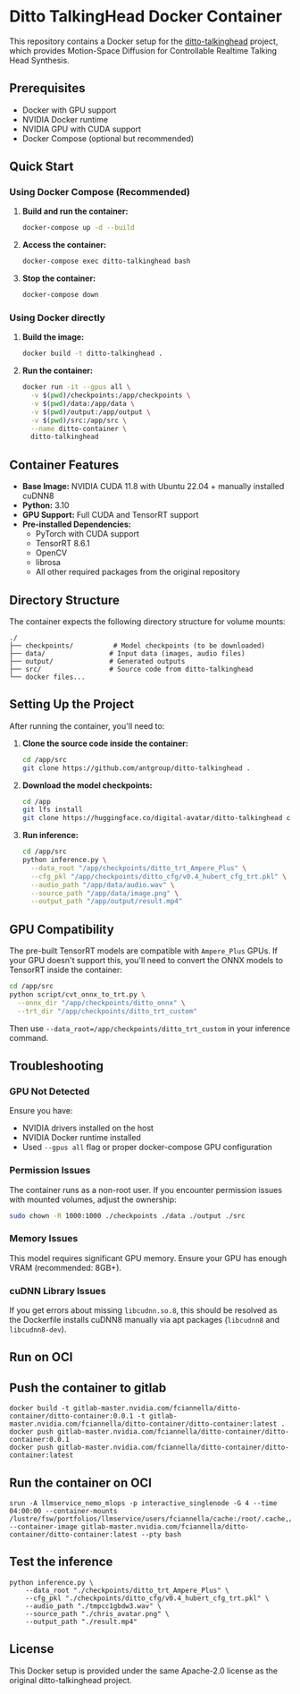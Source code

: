 # Ditto TalkingHead Docker Container

This repository contains a Docker setup for the [ditto-talkinghead](https://github.com/antgroup/ditto-talkinghead) project, which provides Motion-Space Diffusion for Controllable Realtime Talking Head Synthesis.

## Prerequisites

- Docker with GPU support
- NVIDIA Docker runtime
- NVIDIA GPU with CUDA support
- Docker Compose (optional but recommended)

## Quick Start

### Using Docker Compose (Recommended)

1. **Build and run the container:**
   ```bash
   docker-compose up -d --build
   ```

2. **Access the container:**
   ```bash
   docker-compose exec ditto-talkinghead bash
   ```

3. **Stop the container:**
   ```bash
   docker-compose down
   ```

### Using Docker directly

1. **Build the image:**
   ```bash
   docker build -t ditto-talkinghead .
   ```

2. **Run the container:**
   ```bash
   docker run -it --gpus all \
     -v $(pwd)/checkpoints:/app/checkpoints \
     -v $(pwd)/data:/app/data \
     -v $(pwd)/output:/app/output \
     -v $(pwd)/src:/app/src \
     --name ditto-container \
     ditto-talkinghead
   ```

## Container Features

- **Base Image:** NVIDIA CUDA 11.8 with Ubuntu 22.04 + manually installed cuDNN8
- **Python:** 3.10
- **GPU Support:** Full CUDA and TensorRT support
- **Pre-installed Dependencies:**
  - PyTorch with CUDA support
  - TensorRT 8.6.1
  - OpenCV
  - librosa
  - All other required packages from the original repository

## Directory Structure

The container expects the following directory structure for volume mounts:

```
./
├── checkpoints/          # Model checkpoints (to be downloaded)
├── data/                # Input data (images, audio files)
├── output/              # Generated outputs
├── src/                 # Source code from ditto-talkinghead
└── docker files...
```

## Setting Up the Project

After running the container, you'll need to:

1. **Clone the source code inside the container:**
   ```bash
   cd /app/src
   git clone https://github.com/antgroup/ditto-talkinghead .
   ```

2. **Download the model checkpoints:**
   ```bash
   cd /app
   git lfs install
   git clone https://huggingface.co/digital-avatar/ditto-talkinghead checkpoints
   ```

3. **Run inference:**
   ```bash
   cd /app/src
   python inference.py \
     --data_root "/app/checkpoints/ditto_trt_Ampere_Plus" \
     --cfg_pkl "/app/checkpoints/ditto_cfg/v0.4_hubert_cfg_trt.pkl" \
     --audio_path "/app/data/audio.wav" \
     --source_path "/app/data/image.png" \
     --output_path "/app/output/result.mp4"
   ```

## GPU Compatibility

The pre-built TensorRT models are compatible with `Ampere_Plus` GPUs. If your GPU doesn't support this, you'll need to convert the ONNX models to TensorRT inside the container:

```bash
cd /app/src
python script/cvt_onnx_to_trt.py \
  --onnx_dir "/app/checkpoints/ditto_onnx" \
  --trt_dir "/app/checkpoints/ditto_trt_custom"
```

Then use `--data_root=/app/checkpoints/ditto_trt_custom` in your inference command.

## Troubleshooting

### GPU Not Detected
Ensure you have:
- NVIDIA drivers installed on the host
- NVIDIA Docker runtime installed
- Used `--gpus all` flag or proper docker-compose GPU configuration

### Permission Issues
The container runs as a non-root user. If you encounter permission issues with mounted volumes, adjust the ownership:
```bash
sudo chown -R 1000:1000 ./checkpoints ./data ./output ./src
```

### Memory Issues
This model requires significant GPU memory. Ensure your GPU has enough VRAM (recommended: 8GB+).

### cuDNN Library Issues
If you get errors about missing `libcudnn.so.8`, this should be resolved as the Dockerfile installs cuDNN8 manually via apt packages (`libcudnn8` and `libcudnn8-dev`).


## Run on OCI

## Push the container to gitlab

```
docker build -t gitlab-master.nvidia.com/fciannella/ditto-container/ditto-container:0.0.1 -t gitlab-master.nvidia.com/fciannella/ditto-container/ditto-container:latest .
docker push gitlab-master.nvidia.com/fciannella/ditto-container/ditto-container:0.0.1
docker push gitlab-master.nvidia.com/fciannella/ditto-container/ditto-container:latest
```

## Run the container on OCI

```
srun -A llmservice_nemo_mlops -p interactive_singlenode -G 4 --time 04:00:00 --container-mounts /lustre/fsw/portfolios/llmservice/users/fciannella/cache:/root/.cache,/lustre/fsw/portfolios/llmservice/users/fciannella/src:/root/src --container-image gitlab-master.nvidia.com/fciannella/ditto-container/ditto-container:latest --pty bash
```


## Test the inference

```
python inference.py \
    --data_root "./checkpoints/ditto_trt_Ampere_Plus" \
    --cfg_pkl "./checkpoints/ditto_cfg/v0.4_hubert_cfg_trt.pkl" \
    --audio_path "./tmpcc1gbdw3.wav" \
    --source_path "./chris_avatar.png" \
    --output_path "./result.mp4" 
```


## License

This Docker setup is provided under the same Apache-2.0 license as the original ditto-talkinghead project. 


